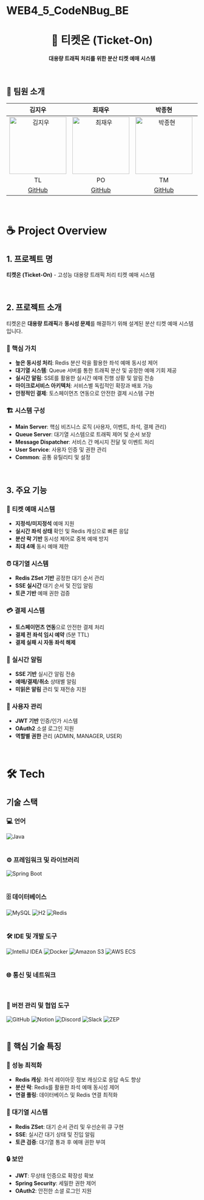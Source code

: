 # WEB4_5_CodeNBug_BE

<div align="center">
  <h1>🎫 티켓온 (Ticket-On)</h1>
  <p><strong>대용량 트래픽 처리를 위한 분산 티켓 예매 시스템</strong></p>
  <br/>
</div>

## 👥 팀원 소개

|                                           김지우                                           |                                        최재우                                          |                                                        박종현                                                        |                                          박현모                                           |                                                        장선호                                                        
|:---------------------------------------------------------------------------------------:|:--------------------------------------------------------------------------------------:|:-----------------------------------------------------------------------------------------------------------------:|:--------------------------------------------------------------------------------------:|:-----------------------------------------------------------------------------------------------------------------:|
| <img src="" alt="김지우" width="150"> | <img src="" alt="최재우" width="150"> | <img src="" alt="박종현" width="150"> | <img src="" alt="박현모" width="150"> | <img src="" alt="장선호" width="150"> |
|                                         TL                                         |                                           PO                                          |                                                        TM                                                         |                                           TM                                          |                                                       TM                                                         |
|                          [GitHub]()                          |                         [GitHub]()                          |                                        [GitHub]()                                        |                         [GitHub]()                          |                                                    [GitHub]()                                                     |

<br/>

# ☕ Project Overview

## 1. 프로젝트 명
**티켓온 (Ticket-On)** - 고성능 대용량 트래픽 처리 티켓 예매 시스템

<br/>

## 2. 프로젝트 소개
티켓온은 **대용량 트래픽**과 **동시성 문제**를 해결하기 위해 설계된 분산 티켓 예매 시스템입니다.

### 🎯 핵심 가치
- **높은 동시성 처리**: Redis 분산 락을 활용한 좌석 예매 동시성 제어
- **대기열 시스템**: Queue 서버를 통한 트래픽 분산 및 공정한 예매 기회 제공  
- **실시간 알림**: SSE를 활용한 실시간 예매 진행 상황 및 알림 전송
- **마이크로서비스 아키텍처**: 서비스별 독립적인 확장과 배포 가능
- **안정적인 결제**: 토스페이먼츠 연동으로 안전한 결제 시스템 구현

### 🏗️ 시스템 구성
- **Main Server**: 핵심 비즈니스 로직 (사용자, 이벤트, 좌석, 결제 관리)
- **Queue Server**: 대기열 시스템으로 트래픽 제어 및 순서 보장
- **Message Dispatcher**: 서비스 간 메시지 전달 및 이벤트 처리
- **User Service**: 사용자 인증 및 권한 관리
- **Common**: 공통 유틸리티 및 설정

<br/>

## 3. 주요 기능
### 🎫 **티켓 예매 시스템**
- **지정석/미지정석** 예매 지원
- **실시간 좌석 상태** 확인 및 Redis 캐싱으로 빠른 응답
- **분산 락 기반** 동시성 제어로 중복 예매 방지
- **최대 4매** 동시 예매 제한

### ⏰ **대기열 시스템**  
- **Redis ZSet 기반** 공정한 대기 순서 관리
- **SSE 실시간** 대기 순서 및 진입 알림
- **토큰 기반** 예매 권한 검증

### 💳 **결제 시스템**
- **토스페이먼츠 연동**으로 안전한 결제 처리
- **결제 전 좌석 임시 예약** (5분 TTL)
- **결제 실패 시 자동 좌석 해제**

### 🔔 **실시간 알림**
- **SSE 기반** 실시간 알림 전송
- **예매/결제/취소** 상태별 알림
- **미읽은 알림** 관리 및 재전송 지원

### 👤 **사용자 관리**
- **JWT 기반** 인증/인가 시스템
- **OAuth2** 소셜 로그인 지원  
- **역할별 권한** 관리 (ADMIN, MANAGER, USER)
 
<br/>

# 🛠️ Tech

## 기술 스택
### 💻 언어
<div align="left">
  <img src="https://img.shields.io/badge/Java-007396?style=for-the-badge&logo=openjdk&logoColor=white" alt="Java" />
</div>

<br/>

### ⚙️ 프레임워크 및 라이브러리
<div align="left">
  <img src="https://img.shields.io/badge/Spring_Boot-6DB33F?style=for-the-badge&logo=springboot&logoColor=white" alt="Spring Boot" />
</div>

<br/>

### 🗄️ 데이터베이스
<div align="left">
  <img src="https://img.shields.io/badge/MySQL-4479A1?style=for-the-badge&logo=mysql&logoColor=white" alt="MySQL" />
  <img src="https://img.shields.io/badge/H2-ACD3C7?style=for-the-badge&logo=h2&logoColor=white" alt="H2" />
  <img src="https://img.shields.io/badge/Redis-DC382D?style=for-the-badge&logo=redis&logoColor=white" alt="Redis" />
</div>

<br/>

### 🛠️ IDE 및 개발 도구
<div align="left">
  <img src="https://img.shields.io/badge/IntelliJ_IDEA-000000?style=for-the-badge&logo=intellijidea&logoColor=white" alt="IntelliJ IDEA" />
  <img src="https://img.shields.io/badge/Docker-2496ED?style=for-the-badge&logo=docker&logoColor=white" alt="Docker" />
  <img src="https://img.shields.io/badge/Amazon_S3-569A31?style=for-the-badge&logo=amazon-s3&logoColor=white" alt="Amazon S3" />
  <img src="https://img.shields.io/badge/AWS_ECS-232F3E?style=for-the-badge&logo=amazonaws&logoColor=white" alt="AWS ECS" />
</div>

<br/>

### 🌐 통신 및 네트워크
<div align="left">
  
</div>

<br/>

### 🔗 버전 관리 및 협업 도구
<div align="left">
  <img src="https://img.shields.io/badge/GitHub-181717?style=for-the-badge&logo=github&logoColor=white" alt="GitHub" />
  <img src="https://img.shields.io/badge/Notion-000000?style=for-the-badge&logo=notion&logoColor=white" alt="Notion" />
  <img src="https://img.shields.io/badge/Discord-5865F2?style=for-the-badge&logo=discord&logoColor=white" alt="Discord" />
  <img src="https://img.shields.io/badge/Slack-4A154B?style=for-the-badge&logo=slack&logoColor=white" alt="Slack" />
  <img src="https://img.shields.io/badge/ZEP-FF9E0F?style=for-the-badge&logoColor=white" alt="ZEP" />
</div>

<br/>

## 🔧 핵심 기술 특징

### 🚀 성능 최적화
- **Redis 캐싱**: 좌석 레이아웃 정보 캐싱으로 응답 속도 향상
- **분산 락**: Redis를 활용한 좌석 예매 동시성 제어
- **연결 풀링**: 데이터베이스 및 Redis 연결 최적화

### 🔄 대기열 시스템
- **Redis ZSet**: 대기 순서 관리 및 우선순위 큐 구현
- **SSE**: 실시간 대기 상태 및 진입 알림
- **토큰 검증**: 대기열 통과 후 예매 권한 부여

### 🔒 보안
- **JWT**: 무상태 인증으로 확장성 확보
- **Spring Security**: 세밀한 권한 제어
- **OAuth2**: 안전한 소셜 로그인 지원

<br/>

